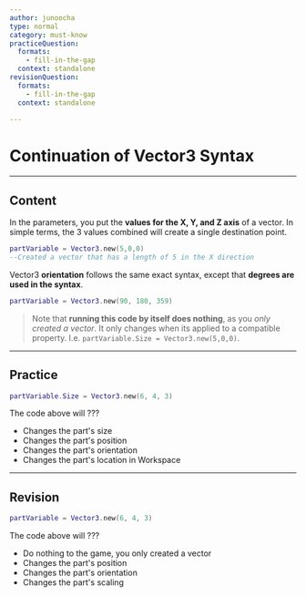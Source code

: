 ```yaml
---
author: junoocha
type: normal
category: must-know
practiceQuestion:
  formats:
    - fill-in-the-gap
  context: standalone
revisionQuestion:
  formats:
    - fill-in-the-gap
  context: standalone

---
```


# Continuation of Vector3 Syntax
---

## Content

In the parameters, you put the **values for the X, Y, and Z axis** of a vector. In simple terms, the 3 values combined will create a single destination point.

```lua
partVariable = Vector3.new(5,0,0)
--Created a vector that has a length of 5 in the X direction
```

Vector3 **orientation** follows the same exact syntax, except that **degrees are used in the syntax**.

```lua
partVariable = Vector3.new(90, 180, 359)
```

> Note that **running this code by itself does nothing**, as you *only created a vector*. It only changes when its applied to a compatible property. I.e. `partVariable.Size = Vector3.new(5,0,0)`.

---

## Practice

```lua
partVariable.Size = Vector3.new(6, 4, 3)
```
The code above will ???

- Changes the part's size
- Changes the part's position
- Changes the part's orientation
- Changes the part's location in Workspace

---

## Revision

```lua
partVariable = Vector3.new(6, 4, 3)

```
The code above will ???

- Do nothing to the game, you only created a vector
- Changes the part's position
- Changes the part's orientation
- Changes the part's scaling
